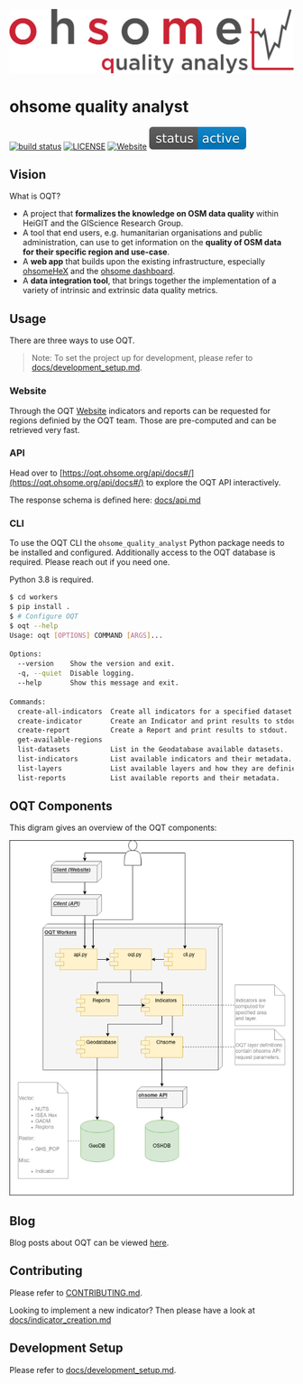 ![](docs/img/oqt_logo.png)

# ohsome quality analyst

[![build status](https://jenkins.ohsome.org/buildStatus/icon?job=ohsome-quality-analyst/master)](https://jenkins.ohsome.org/blue/organizations/jenkins/ohsome-quality-analyst/activity/?branch=master)
[![LICENSE](https://img.shields.io/badge/license-AGPL--v3-orange)](LICENSE.txt)
[![Website](https://img.shields.io/website?url=https%3A%2F%2Foqt.ohsome.org)](https://oqt.ohsome.org)
[![status: active](https://github.com/GIScience/badges/raw/master/status/active.svg)](https://github.com/GIScience/badges#active)

## Vision

What is OQT?
* A project that **formalizes the knowledge on OSM data quality** within HeiGIT and the GIScience Research Group.
* A tool that end users, e.g. humanitarian organisations and public administration, can use to get information on the **quality of OSM data for their specific region and use-case**.
* A **web app** that builds upon the existing infrastructure, especially [ohsomeHeX](https://ohsome.org/apps/osm-history-explorer) and the [ohsome dashboard](https://ohsome.org/apps/dashboard).
* A **data integration tool**, that brings together the implementation of a variety of intrinsic and extrinsic data quality metrics.


## Usage

There are three ways to use OQT.

> Note: To set the project up for development, please refer to [docs/development_setup.md](docs/development_setup.md).


### Website

Through the OQT [Website](https://oqt.ohsome.org) indicators and reports can be requested for regions definied by the OQT team. Those are pre-computed and can be retrieved very fast.


### API

Head over to [https://oqt.ohsome.org/api/docs#/](https://oqt.ohsome.org/api/docs#/) to explore the OQT API interactively.

The response schema is defined here: [docs/api.md](docs/api.md)


### CLI

To use the OQT CLI the `ohsome_quality_analyst` Python package needs to be installed and configured. Additionally access to the OQT database is required. Please reach out if you need one.

Python 3.8 is required.

```bash
$ cd workers
$ pip install .
$ # Configure OQT
$ oqt --help
Usage: oqt [OPTIONS] COMMAND [ARGS]...

Options:
  --version    Show the version and exit.
  -q, --quiet  Disable logging.
  --help       Show this message and exit.

Commands:
  create-all-indicators  Create all indicators for a specified dataset.
  create-indicator       Create an Indicator and print results to stdout.
  create-report          Create a Report and print results to stdout.
  get-available-regions
  list-datasets          List in the Geodatabase available datasets.
  list-indicators        List available indicators and their metadata.
  list-layers            List available layers and how they are definied...
  list-reports           List available reports and their metadata.
```


## OQT Components

This digram gives an overview of the OQT components:

![](docs/img/UML-Component-Diagram.png)


## Blog

Blog posts about OQT can be viewed [here](https://heigit.org/tag/oqt-en/).


## Contributing

Please refer to [CONTRIBUTING.md](CONTRIBUTING.md).

Looking to implement a new indicator? Then please have a look at [docs/indicator_creation.md](docs/indicator_creation.md)


## Development Setup

Please refer to [docs/development_setup.md](docs/development_setup.md).
